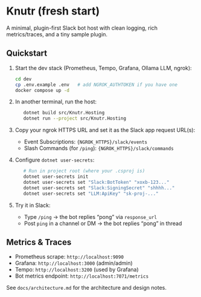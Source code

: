 # Knutr (fresh start)

A minimal, plugin-first Slack bot host with clean logging, rich metrics/traces, and a tiny sample plugin.

## Quickstart

1. Start the dev stack (Prometheus, Tempo, Grafana, Ollama LLM, ngrok):
   ```bash
   cd dev
   cp .env.example .env   # add NGROK_AUTHTOKEN if you have one
   docker compose up -d
   ```

2. In another terminal, run the host:
   ```bash
      dotnet build src/Knutr.Hosting
      dotnet run --project src/Knutr.Hosting
   ```

3. Copy your ngrok HTTPS URL and set it as the Slack app request URL(s):
   - Event Subscriptions: `{NGROK_HTTPS}/slack/events`
   - Slash Commands (for `/ping`): `{NGROK_HTTPS}/slack/commands`

4. Configure `dotnet user-secrets`:
   ```bash
      # Run in project root (where your .csproj is)
      dotnet user-secrets init
      dotnet user-secrets set "Slack:BotToken" "xoxb-123..."
      dotnet user-secrets set "Slack:SigningSecret" "shhhh..."
      dotnet user-secrets set "LLM:ApiKey" "sk-proj-..."
   ```

5. Try it in Slack:
   - Type `/ping` → the bot replies “pong” via `response_url`
   - Post `ping` in a channel or DM → the bot replies “pong” in thread

## Metrics & Traces
- Prometheus scrape: `http://localhost:9090`
- Grafana: `http://localhost:3000` (admin/admin)
- Tempo: `http://localhost:3200` (used by Grafana)
- Bot metrics endpoint: `http://localhost:7071/metrics`

See `docs/architecture.md` for the architecture and design notes.
